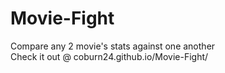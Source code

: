 # Movie-Fight
Compare any 2 movie's stats against one another</br>
Check it out @ coburn24.github.io/Movie-Fight/
